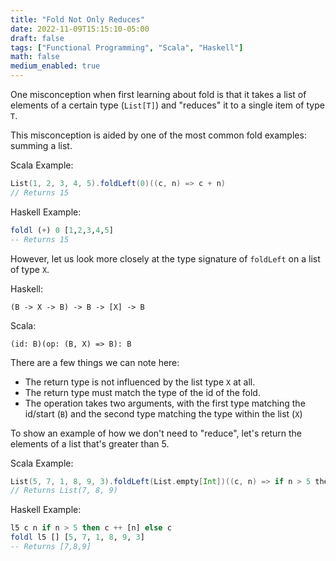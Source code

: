 ```yaml
---
title: "Fold Not Only Reduces"
date: 2022-11-09T15:15:10-05:00
draft: false
tags: ["Functional Programming", "Scala", "Haskell"]
math: false
medium_enabled: true
---
```


One misconception when first learning about fold is that it takes a list of elements of a certain type (`List[T]`) and "reduces" it to a single item of type `T`.

This misconception is aided by one of the most common fold examples: summing a list.

Scala Example:

```scala
List(1, 2, 3, 4, 5).foldLeft(0)((c, n) => c + n)
// Returns 15
```

Haskell Example:

```haskell
foldl (+) 0 [1,2,3,4,5]
-- Returns 15
```

However, let us look more closely at the type signature of `foldLeft` on a list of type `X`.

Haskell:

```
(B -> X -> B) -> B -> [X] -> B
```

Scala:

```
(id: B)(op: (B, X) => B): B
```

There are a few things we can note here:

- The return type is not influenced by the list type `X` at all.
- The return type must match the type of the id of the fold.
- The operation takes two arguments, with the first type matching the id/start (`B`) and the second type matching the type within the list (`X`)

To show an example of how we don't need to "reduce", let's return the elements of a list that's greater than 5.

Scala Example:

```scala
List(5, 7, 1, 8, 9, 3).foldLeft(List.empty[Int])((c, n) => if n > 5 then c :+ n else c)
// Returns List(7, 8, 9)
```

Haskell Example:

```haskell
l5 c n if n > 5 then c ++ [n] else c
foldl l5 [] [5, 7, 1, 8, 9, 3]
-- Returns [7,8,9]
```

